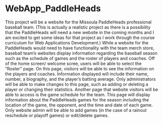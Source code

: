 # WebApp_PaddleHeads
This project will be a website for the Missoula PaddleHeads professional baseball team. 
(This is actually a realistic project as there is a possibility that the PaddleHeads will 
need a new website in the coming months and I am excited to get some ideas for that project 
as I work through the course curriculum for Web Applications Development.) While a website 
for the PaddleHeads would need to have functionality with the team merch store, baseball 
team’s websites display information regarding the baseball season such as the schedule of 
games and the roster of players and coaches. 
Off of the home screen/ welcome scree, users will be able to select the “Roster” page. 
On this page, visitors will be able to see the information on the players and coaches. 
Information displayed will include their name, number, a biography, and the player’s batting
 average. Only administrators will be able to make changes to this page, such as adding or
  deleting a player or changing their statistics. 
Another page that website visitors will be able to access is the game schedule for the team. 
This page will display information about the PaddleHeads games for the season including the 
location of the game, the opponent, and the time and date of each game. Only website admin 
will be able to add games (in the case of a rainout reschedule or playoff games) or 
edit/delete games. 
